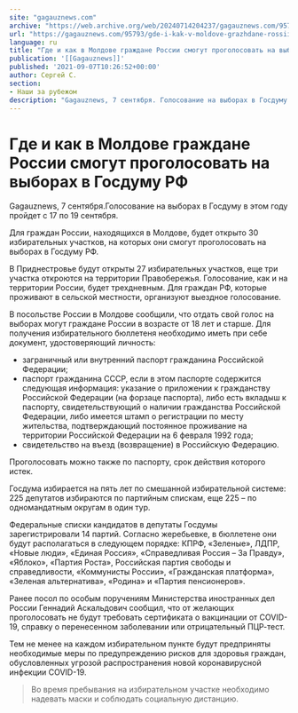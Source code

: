 ```yaml
---
site: "gagauznews.com"
archive: "https://web.archive.org/web/20240714204237/gagauznews.com/95793/gde-i-kak-v-moldove-grazhdane-rossii-smogut-progolosovat-na-vyborah-v-gosdumu-rf.html"
url: "https://gagauznews.com/95793/gde-i-kak-v-moldove-grazhdane-rossii-smogut-progolosovat-na-vyborah-v-gosdumu-rf.html"
language: ru
title: "Где и как в Молдове граждане России смогут проголосовать на выборах в Госдуму РФ"
publication: '[[Gagauznews]]'
published: '2021-09-07T10:26:52+00:00'
author: Сергей С.
section:
- Наши за рубежом
description: "Gagauznews, 7 сентября. Голосование на выборах в Госдуму в этом году пройдет с 17 по 19 сентября. Для граждан России, находящихся в Молдове, будет открыто 30 избирательных участков, на которых они смогут проголосовать на выборах в Госдуму РФ. В Приднестровье будут открыты 27 избирательных участков, еще три участка откроются на территории Правобережья. Голосование, как и на территории России, будет трехдневным. Для граждан РФ, которые проживают в сельской местности, организуют выездное голосование. В посольстве России в Молдове сообщили, что отдать свой голос на выборах могут граждане России в возрасте от 18 лет и старше. Для получения избирательного бюллетеня необходимо иметь при […]"
---
```


# Где и как в Молдове граждане России смогут проголосовать на выборах в Госдуму РФ

Gagauznews, 7 сентября.Голосование на выборах в Госдуму в этом году пройдет с 17 по 19 сентября.

Для граждан России, находящихся в Молдове, будет открыто 30 избирательных участков, на которых они смогут проголосовать на выборах в Госдуму РФ.

В Приднестровье будут открыты 27 избирательных участков, еще три участка откроются на территории Правобережья. Голосование, как и на территории России, будет трехдневным. Для граждан РФ, которые проживают в сельской местности, организуют выездное голосование.

В посольстве России в Молдове сообщили, что отдать свой голос на выборах могут граждане России в возрасте от 18 лет и старше. Для получения избирательного бюллетеня необходимо иметь при себе документ, удостоверяющий личность:

- заграничный или внутренний паспорт гражданина Российской Федерации;
- паспорт гражданина СССР, если в этом паспорте содержится следующая информация: указание о приложении к гражданству Российской Федерации (на форзаце паспорта), либо есть вкладыш к паспорту, свидетельствующий о наличии гражданства Российской Федерации, либо имеется штамп о регистрации по месту жительства, подтверждающий постоянное проживание на территории Российской Федерации на 6 февраля 1992 года;
- свидетельство на въезд (возвращение) в Российскую Федерацию.

Проголосовать можно также по паспорту, срок действия которого истек.

Госдума избирается на пять лет по смешанной избирательной системе: 225 депутатов избираются по партийным спискам, еще 225 – по одномандатным округам в один тур.

Федеральные списки кандидатов в депутаты Госдумы зарегистрировали 14 партий. Согласно жеребьевке, в бюллетене они будут располагаться в следующем порядке: КПРФ, «Зеленые», ЛДПР, «Новые люди», «Единая Россия», «Справедливая Россия – За Правду», «Яблоко», «Партия Роста», Российская партия свободы и справедливости, «Коммунисты России», «Гражданская платформа», «Зеленая альтернатива», «Родина» и «Партия пенсионеров».

Ранее посол по особым поручениям Министерства иностранных дел России Геннадий Аскальдович сообщил, что от желающих проголосовать не будут требовать сертификата о вакцинации от COVID-19, справку о перенесенном заболевании или отрицательный ПЦР-тест.

Тем не менее на каждом избирательном пункте будут предприняты необходимые меры по предупреждению рисков для здоровья граждан, обусловленных угрозой распространения новой коронавирусной инфекции COVID-19.

> Во время пребывания на избирательном участке необходимо надевать маски и соблюдать социальную дистанцию.